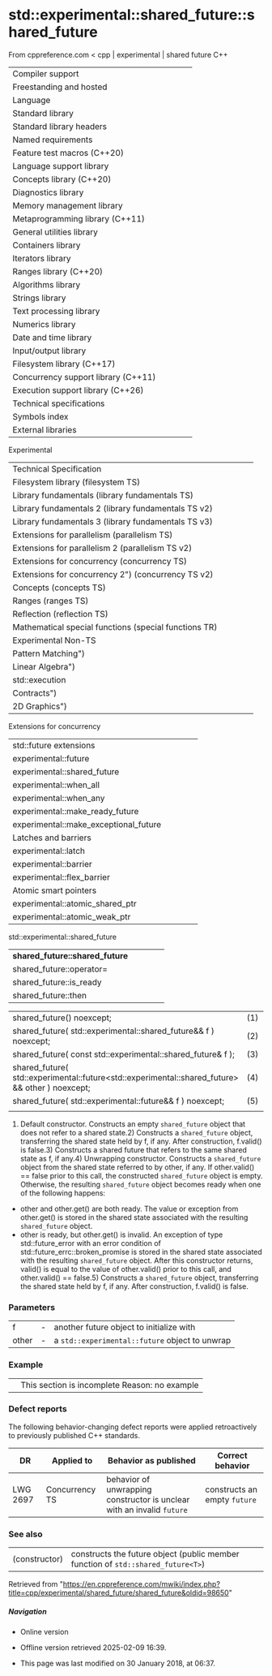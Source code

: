 # std::experimental::shared_future<T>::shared_future

From cppreference.com
< cpp‎ | experimental‎ | shared future
C++

|  |  |  |  |  |
| --- | --- | --- | --- | --- |
| Compiler support | | | | |
| Freestanding and hosted | | | | |
| Language | | | | |
| Standard library | | | | |
| Standard library headers | | | | |
| Named requirements | | | | |
| Feature test macros (C++20) | | | | |
| Language support library | | | | |
| Concepts library (C++20) | | | | |
| Diagnostics library | | | | |
| Memory management library | | | | |
| Metaprogramming library (C++11) | | | | |
| General utilities library | | | | |
| Containers library | | | | |
| Iterators library | | | | |
| Ranges library (C++20) | | | | |
| Algorithms library | | | | |
| Strings library | | | | |
| Text processing library | | | | |
| Numerics library | | | | |
| Date and time library | | | | |
| Input/output library | | | | |
| Filesystem library (C++17) | | | | |
| Concurrency support library (C++11) | | | | |
| Execution support library (C++26) | | | | |
| Technical specifications | | | | |
| Symbols index | | | | |
| External libraries | | | | |

Experimental

|  |  |  |  |  |
| --- | --- | --- | --- | --- |
| Technical Specification | | | | |
| Filesystem library (filesystem TS) | | | | |
| Library fundamentals (library fundamentals TS) | | | | |
| Library fundamentals 2 (library fundamentals TS v2) | | | | |
| Library fundamentals 3 (library fundamentals TS v3) | | | | |
| Extensions for parallelism (parallelism TS) | | | | |
| Extensions for parallelism 2 (parallelism TS v2) | | | | |
| Extensions for concurrency (concurrency TS) | | | | |
| Extensions for concurrency 2") (concurrency TS v2) | | | | |
| Concepts (concepts TS) | | | | |
| Ranges (ranges TS) | | | | |
| Reflection (reflection TS) | | | | |
| Mathematical special functions (special functions TR) | | | | |
| Experimental Non-TS | | | | |
| Pattern Matching") | | | | |
| Linear Algebra") | | | | |
| std::execution | | | | |
| Contracts") | | | | |
| 2D Graphics") | | | | |

Extensions for concurrency

|  |  |  |  |  |
| --- | --- | --- | --- | --- |
| std::future extensions | | | | |
| experimental::future | | | | |
| experimental::shared_future | | | | |
| experimental::when_all | | | | |
| experimental::when_any | | | | |
| experimental::make_ready_future | | | | |
| experimental::make_exceptional_future | | | | |
| Latches and barriers | | | | |
| experimental::latch | | | | |
| experimental::barrier | | | | |
| experimental::flex_barrier | | | | |
| Atomic smart pointers | | | | |
| experimental::atomic_shared_ptr | | | | |
| experimental::atomic_weak_ptr | | | | |

std::experimental::shared_future

|  |  |  |  |  |
| --- | --- | --- | --- | --- |
| ****shared_future::shared_future**** | | | | |
| shared_future::operator= | | | | |
| shared_future::is_ready | | | | |
| shared_future::then | | | | |

|  |  |  |
| --- | --- | --- |
| shared_future() noexcept; | (1) |  |
| shared_future( std::experimental::shared_future<T>&& f ) noexcept; | (2) |  |
| shared_future( const std::experimental::shared_future<T>& f ); | (3) |  |
| shared_future( std::experimental::future<std::experimental::shared_future<T>> && other ) noexcept; | (4) |  |
| shared_future( std::experimental::future<T>&& f ) noexcept; | (5) |  |
|  |  |  |

1) Default constructor. Constructs an empty `shared_future` object that does not refer to a shared state.2) Constructs a `shared_future` object, transferring the shared state held by f, if any. After construction, f.valid() is false.3) Constructs a shared future that refers to the same shared state as f, if any.4) Unwrapping constructor. Constructs a `shared_future` object from the shared state referred to by other, if any. If other.valid() == false prior to this call, the constructed `shared_future` object is empty. Otherwise, the resulting `shared_future` object becomes ready when one of the following happens:

- other and other.get() are both ready. The value or exception from other.get() is stored in the shared state associated with the resulting `shared_future` object.
- other is ready, but other.get() is invalid. An exception of type std::future_error with an error condition of std::future_errc::broken_promise is stored in the shared state associated with the resulting `shared_future` object.
 After this constructor returns, valid() is equal to the value of other.valid() prior to this call, and other.valid() == false.5) Constructs a `shared_future` object, transferring the shared state held by f, if any. After construction, f.valid() is false.

### Parameters

|  |  |  |
| --- | --- | --- |
| f | - | another future object to initialize with |
| other | - | a `std::experimental::future` object to unwrap |

### Example

|  |  |
| --- | --- |
|  | This section is incomplete Reason: no example |

### Defect reports

The following behavior-changing defect reports were applied retroactively to previously published C++ standards.

| DR | Applied to | Behavior as published | Correct behavior |
| --- | --- | --- | --- |
| LWG 2697 | Concurrency TS | behavior of unwrapping constructor is unclear with an invalid `future` | constructs an empty `future` |

### See also

|  |  |
| --- | --- |
| (constructor) | constructs the future object   (public member function of `std::shared_future<T>`) |

Retrieved from "<https://en.cppreference.com/mwiki/index.php?title=cpp/experimental/shared_future/shared_future&oldid=98650>"

##### Navigation

- Online version
- Offline version retrieved 2025-02-09 16:39.

- This page was last modified on 30 January 2018, at 06:37.